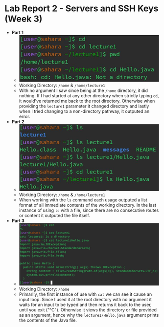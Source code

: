 # **Lab Report 2 - Servers and SSH Keys (Week 3)**
* **Part 1**
  * ![Image](cd_image.JPG)
  * Working Directory: `/home` & `/home/lecture1`
  * With no argument I saw since being at the `/home` directory, it did nothing.
    If I had started at any other directory when strictly typing `cd`, it would've returned
    me back to the root directory. Otherwise when providing the `lecture1` parameter it changed directory
    and lastly when I tried changing to a non-directory pathway, it outputed an error. 
* **Part 2**
  * ![Image](ls_image.JPG)
  * Working Directory: `/home` & `/home/lecture1`
  * When working with the `ls` command each usage outputed a list format of all immediate contents of the
    working directory. In the last instance of using `ls` with a file, since there are no consecutive routes
    or content it outputed the file itself.
* **Part 3**
  * ![Image](cat_image.JPG)
  * Working Directory: `/home`
  * Primarily, the first instance of use with `cat` we can see it cause an input loop. Since I used it
    at the root directory with no argument it waits for an input to be typed and then returns it back to the user,
    until you exit ("^C"). Otherwise it views the directory or file provided as an argument, hence why the `lecture1/Hello.java`
    argument prints the contents of the Java file.
